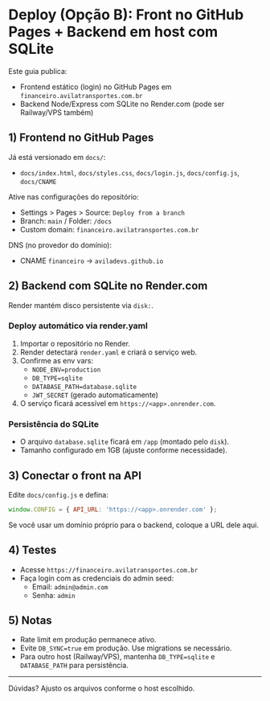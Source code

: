 # Deploy (Opção B): Front no GitHub Pages + Backend em host com SQLite

Este guia publica:
- Frontend estático (login) no GitHub Pages em `financeiro.avilatransportes.com.br`
- Backend Node/Express com SQLite no Render.com (pode ser Railway/VPS também)

## 1) Frontend no GitHub Pages
Já está versionado em `docs/`:
- `docs/index.html`, `docs/styles.css`, `docs/login.js`, `docs/config.js`, `docs/CNAME`

Ative nas configurações do repositório:
- Settings > Pages > Source: `Deploy from a branch`
- Branch: `main` / Folder: `/docs`
- Custom domain: `financeiro.avilatransportes.com.br`

DNS (no provedor do domínio):
- CNAME `financeiro` -> `aviladevs.github.io`

## 2) Backend com SQLite no Render.com
Render mantém disco persistente via `disk:`.

### Deploy automático via render.yaml
1. Importar o repositório no Render.
2. Render detectará `render.yaml` e criará o serviço web.
3. Confirme as env vars:
   - `NODE_ENV=production`
   - `DB_TYPE=sqlite`
   - `DATABASE_PATH=database.sqlite`
   - `JWT_SECRET` (gerado automaticamente)
4. O serviço ficará acessível em `https://<app>.onrender.com`.

### Persistência do SQLite
- O arquivo `database.sqlite` ficará em `/app` (montado pelo `disk`).
- Tamanho configurado em 1GB (ajuste conforme necessidade).

## 3) Conectar o front na API
Edite `docs/config.js` e defina:
```js
window.CONFIG = { API_URL: 'https://<app>.onrender.com' };
```
Se você usar um domínio próprio para o backend, coloque a URL dele aqui.

## 4) Testes
- Acesse `https://financeiro.avilatransportes.com.br`
- Faça login com as credenciais do admin seed:
  - Email: `admin@admin.com`
  - Senha: `admin`

## 5) Notas
- Rate limit em produção permanece ativo.
- Evite `DB_SYNC=true` em produção. Use migrations se necessário.
- Para outro host (Railway/VPS), mantenha `DB_TYPE=sqlite` e `DATABASE_PATH` para persistência.

---
Dúvidas? Ajusto os arquivos conforme o host escolhido.